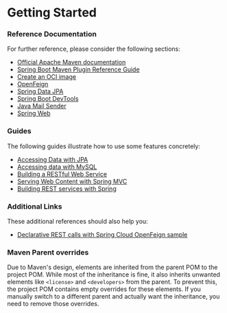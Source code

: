 # Getting Started

### Reference Documentation
For further reference, please consider the following sections:

* [Official Apache Maven documentation](https://maven.apache.org/guides/index.html)
* [Spring Boot Maven Plugin Reference Guide](https://docs.spring.io/spring-boot/3.4.5/maven-plugin)
* [Create an OCI image](https://docs.spring.io/spring-boot/3.4.5/maven-plugin/build-image.html)
* [OpenFeign](https://docs.spring.io/spring-cloud-openfeign/reference/)
* [Spring Data JPA](https://docs.spring.io/spring-boot/3.4.5/reference/data/sql.html#data.sql.jpa-and-spring-data)
* [Spring Boot DevTools](https://docs.spring.io/spring-boot/3.4.5/reference/using/devtools.html)
* [Java Mail Sender](https://docs.spring.io/spring-boot/3.4.5/reference/io/email.html)
* [Spring Web](https://docs.spring.io/spring-boot/3.4.5/reference/web/servlet.html)

### Guides
The following guides illustrate how to use some features concretely:

* [Accessing Data with JPA](https://spring.io/guides/gs/accessing-data-jpa/)
* [Accessing data with MySQL](https://spring.io/guides/gs/accessing-data-mysql/)
* [Building a RESTful Web Service](https://spring.io/guides/gs/rest-service/)
* [Serving Web Content with Spring MVC](https://spring.io/guides/gs/serving-web-content/)
* [Building REST services with Spring](https://spring.io/guides/tutorials/rest/)

### Additional Links
These additional references should also help you:

* [Declarative REST calls with Spring Cloud OpenFeign sample](https://github.com/spring-cloud-samples/feign-eureka)

### Maven Parent overrides

Due to Maven's design, elements are inherited from the parent POM to the project POM.
While most of the inheritance is fine, it also inherits unwanted elements like `<license>` and `<developers>` from the parent.
To prevent this, the project POM contains empty overrides for these elements.
If you manually switch to a different parent and actually want the inheritance, you need to remove those overrides.

